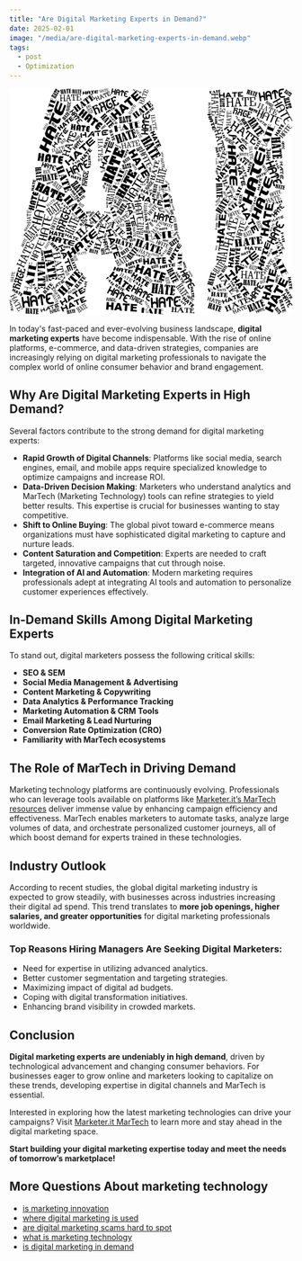 ```yaml
---
title: "Are Digital Marketing Experts in Demand?"
date: 2025-02-01
image: "/media/are-digital-marketing-experts-in-demand.webp"
tags:
  - post
  - Optimization
---
```


![Are Digital Marketing Experts in Demand?](/media/are-digital-marketing-experts-in-demand.webp)

In today's fast-paced and ever-evolving business landscape, **digital marketing experts** have become indispensable. With the rise of online platforms, e-commerce, and data-driven strategies, companies are increasingly relying on digital marketing professionals to navigate the complex world of online consumer behavior and brand engagement.

## Why Are Digital Marketing Experts in High Demand?

Several factors contribute to the strong demand for digital marketing experts:

- **Rapid Growth of Digital Channels**: Platforms like social media, search engines, email, and mobile apps require specialized knowledge to optimize campaigns and increase ROI.
- **Data-Driven Decision Making**: Marketers who understand analytics and MarTech (Marketing Technology) tools can refine strategies to yield better results. This expertise is crucial for businesses wanting to stay competitive.
- **Shift to Online Buying**: The global pivot toward e-commerce means organizations must have sophisticated digital marketing to capture and nurture leads.
- **Content Saturation and Competition**: Experts are needed to craft targeted, innovative campaigns that cut through noise.
- **Integration of AI and Automation**: Modern marketing requires professionals adept at integrating AI tools and automation to personalize customer experiences effectively.

## In-Demand Skills Among Digital Marketing Experts

To stand out, digital marketers possess the following critical skills:

- **SEO & SEM** 
- **Social Media Management & Advertising**
- **Content Marketing & Copywriting**
- **Data Analytics & Performance Tracking**
- **Marketing Automation & CRM Tools**
- **Email Marketing & Lead Nurturing**
- **Conversion Rate Optimization (CRO)**
- **Familiarity with MarTech ecosystems**

## The Role of MarTech in Driving Demand

Marketing technology platforms are continuously evolving. Professionals who can leverage tools available on platforms like [Marketer.it’s MarTech resources](https://marketer.it.com/posts/martech) deliver immense value by enhancing campaign efficiency and effectiveness. MarTech enables marketers to automate tasks, analyze large volumes of data, and orchestrate personalized customer journeys, all of which boost demand for experts trained in these technologies.

## Industry Outlook

According to recent studies, the global digital marketing industry is expected to grow steadily, with businesses across industries increasing their digital ad spend. This trend translates to **more job openings, higher salaries, and greater opportunities** for digital marketing professionals worldwide.

### Top Reasons Hiring Managers Are Seeking Digital Marketers:
- Need for expertise in utilizing advanced analytics.
- Better customer segmentation and targeting strategies.
- Maximizing impact of digital ad budgets.
- Coping with digital transformation initiatives.
- Enhancing brand visibility in crowded markets.

## Conclusion

**Digital marketing experts are undeniably in high demand**, driven by technological advancement and changing consumer behaviors. For businesses eager to grow online and marketers looking to capitalize on these trends, developing expertise in digital channels and MarTech is essential.

Interested in exploring how the latest marketing technologies can drive your campaigns? Visit [Marketer.it MarTech](https://marketer.it.com/posts/martech) to learn more and stay ahead in the digital marketing space.

**Start building your digital marketing expertise today and meet the needs of tomorrow’s marketplace!**

## More Questions About marketing technology

- [is marketing innovation](/posts/is-marketing-innovation)
- [where digital marketing is used](/posts/where-digital-marketing-is-used)
- [are digital marketing scams hard to spot](/posts/are-digital-marketing-scams-hard-to-spot)
- [what is marketing technology](/posts/what-is-marketing-technology)
- [is digital marketing in demand](/posts/is-digital-marketing-in-demand)
